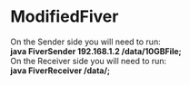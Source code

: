 # ModifiedFiver

On the Sender side you will need to run: <br><b>java FiverSender 192.168.1.2 /data/10GBFile;</b><br>
On the Receiver side you will need to run: <br><b>java FiverReceiver /data/;</b>
